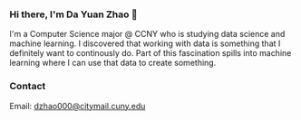 ### Hi there, I'm Da Yuan Zhao 👋

I'm a Computer Science major @ CCNY who is studying data science and machine learning. I discovered that working with data is something that I definitely want to continously do. Part of this fascination spills into machine learning where I can use that data to create something. 

### Contact
Email: <a href="dzhao000@citymail.cuny.edu">dzhao000@citymail.cuny.edu</a>





<!--
**dyzhao1011/dyzhao1011** is a ✨ _special_ ✨ repository because its `README.md` (this file) appears on your GitHub profile.

Here are some ideas to get you started:

- 🔭 I’m currently working on ...
- 🌱 I’m currently learning ...
- 👯 I’m looking to collaborate on ...
- 🤔 I’m looking for help with ...
- 💬 Ask me about ...
- 📫 How to reach me: ...
- 😄 Pronouns: ...
- ⚡ Fun fact: ...
-->
